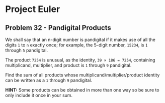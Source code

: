 # Project Euler

## Problem 32 - Pandigital Products
We shall say that an n-digit number is pandigital if it makes use of all the digits `1` to `n` exactly once; for example, the 5-digit number, `15234`, is `1` through `5` pandigital.

The product `7254` is unusual, as the identity, `39 × 186 = 7254`, containing multiplicand, multiplier, and product is `1` through `9` pandigital.

Find the sum of all products whose multiplicand/multiplier/product identity can be written as a `1` through `9` pandigital.

**HINT:** Some products can be obtained in more than one way so be sure to only include it once in your sum.
